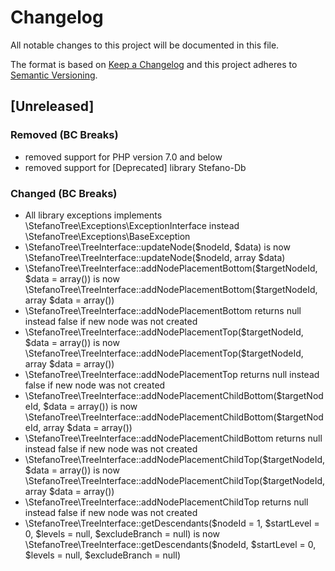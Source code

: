 # Changelog
All notable changes to this project will be documented in this file.

The format is based on [Keep a Changelog](http://keepachangelog.com/en/1.0.0/)
and this project adheres to [Semantic Versioning](http://semver.org/spec/v2.0.0.html).

## [Unreleased]

### Removed (BC Breaks)
- removed support for PHP version 7.0 and below
- removed support for [Deprecated] library Stefano-Db

### Changed (BC Breaks)
- All library exceptions implements \StefanoTree\Exceptions\ExceptionInterface instead \StefanoTree\Exceptions\BaseException 
- \StefanoTree\TreeInterface::updateNode($nodeId, $data) is now \StefanoTree\TreeInterface::updateNode($nodeId, array $data)
- \StefanoTree\TreeInterface::addNodePlacementBottom($targetNodeId, $data = array()) is now \StefanoTree\TreeInterface::addNodePlacementBottom($targetNodeId, array $data = array())
- \StefanoTree\TreeInterface::addNodePlacementBottom returns null instead false if new node was not created
- \StefanoTree\TreeInterface::addNodePlacementTop($targetNodeId, $data = array()) is now \StefanoTree\TreeInterface::addNodePlacementTop($targetNodeId, array $data = array())
- \StefanoTree\TreeInterface::addNodePlacementTop returns null instead false if new node was not created
- \StefanoTree\TreeInterface::addNodePlacementChildBottom($targetNodeId, $data = array()) is now \StefanoTree\TreeInterface::addNodePlacementChildBottom($targetNodeId, array $data = array())
- \StefanoTree\TreeInterface::addNodePlacementChildBottom returns null instead false if new node was not created
- \StefanoTree\TreeInterface::addNodePlacementChildTop($targetNodeId, $data = array()) is now \StefanoTree\TreeInterface::addNodePlacementChildTop($targetNodeId, array $data = array())
- \StefanoTree\TreeInterface::addNodePlacementChildTop returns null instead false if new node was not created
- \StefanoTree\TreeInterface::getDescendants($nodeId = 1, $startLevel = 0, $levels = null, $excludeBranch = null) is now \StefanoTree\TreeInterface::getDescendants($nodeId, $startLevel = 0, $levels = null, $excludeBranch = null) 